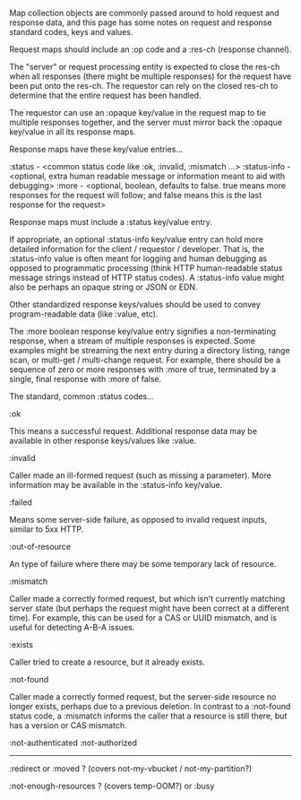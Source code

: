 Map collection objects are commonly passed around to hold request and
response data, and this page has some notes on request and response
standard codes, keys and values.

Request maps should include an :op code and a :res-ch (response
channel).

The "server" or request processing entity is expected to close the
res-ch when all responses (there might be multiple responses) for the
request have been put onto the res-ch.  The requestor can rely on the
closed res-ch to determine that the entire request has been handled.

The requestor can use an :opaque key/value in the request map to
tie multiple responses together, and the server must mirror back the
:opaque key/value in all its response maps.

Response maps have these key/value entries...

 :status      - <common status code like :ok, :invalid, :mismatch ...>
 :status-info - <optional, extra human readable message or information
                 meant to aid with debugging>
 :more        - <optional, boolean, defaults to false.
                 true means more responses for the request will follow;
                 and false means this is the last response for the request>

Response maps must include a :status key/value entry.

If appropriate, an optional :status-info key/value entry can hold more
detailed information for the client / requestor / developer.  That is,
the :status-info value is often meant for logging and human debugging
as opposed to programmatic processing (think HTTP human-readable
status message strings instead of HTTP status codes).  A :status-info
value might also be perhaps an opaque string or JSON or EDN.

Other standardized response keys/values should be used to convey
program-readable data (like :value, etc).

The :more boolean response key/value entry signifies a non-terminating
response, when a stream of multiple responses is expected.  Some
examples might be streaming the next entry during a directory listing,
range scan, or multi-get / multi-change request.  For example, there
should be a sequence of zero or more responses with :more of true,
terminated by a single, final response with :more of false.

The standard, common :status codes...

:ok

This means a successful request.  Additional response data may be
available in other response keys/values like :value.

:invalid

Caller made an ill-formed request (such as missing a parameter).
More information may be available in the :status-info key/value.

:failed

Means some server-side failure, as opposed to invalid request inputs,
similar to 5xx HTTP.

:out-of-resource

An type of failure where there may be some temporary lack
of resource.

:mismatch

Caller made a correctly formed request, but which isn't currently
matching server state (but perhaps the request might have been correct
at a different time).  For example, this can be used for a CAS or UUID
mismatch, and is useful for detecting A-B-A issues.

:exists

Caller tried to create a resource, but it already exists.

:not-found

Caller made a correctly formed request, but the server-side resource
no longer exists, perhaps due to a previous deletion.  In contrast to
a :not-found status code, a :mismatch informs the caller that a
resource is still there, but has a version or CAS mismatch.

:not-authenticated
:not-authorized

----------------------------------

:redirect or :moved ? (covers not-my-vbucket / not-my-partition?)

:not-enough-resources ? (covers temp-OOM?) or :busy
